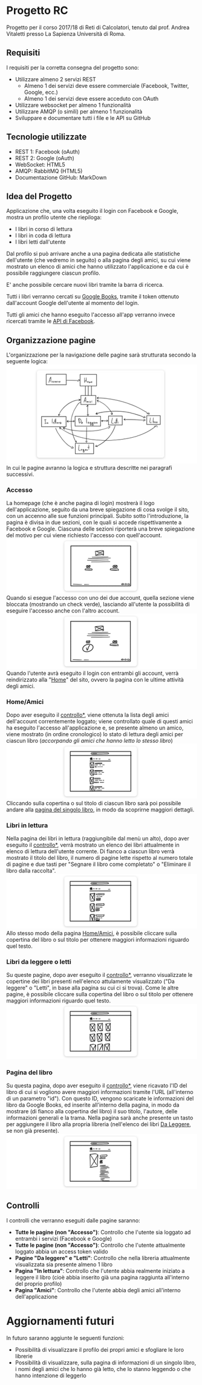 # Progetto RC

Progetto per il corso 2017/18 di Reti di Calcolatori, tenuto dal prof. Andrea Vitaletti presso La Sapienza Università di Roma.

## Requisiti

I requisiti per la corretta consegna del progetto sono:
- Utilizzare almeno 2 servizi REST
  - Almeno 1 dei servizi deve essere commerciale (Facebook, Twitter, Google, ecc.)
  - Almeno 1 dei servizi deve essere acceduto con OAuth
- Utilizzare websocket per almeno 1 funzionalità
- Utilizzare AMQP (o simili) per almeno 1 funzionalità
- Sviluppare e documentare tutti i file e le API su GitHub

## Tecnologie utilizzate

- REST 1: Facebook (oAuth)
- REST 2: Google (oAuth)
- WebSocket: HTML5
- AMQP: RabbitMQ (HTML5)
- Documentazione GitHub: MarkDown

## Idea del Progetto

Applicazione che, una volta eseguito il login con Facebook e Google, mostra un profilo utente che riepiloga:

- I libri in corso di lettura
- I libri in coda di lettura
- I libri letti dall'utente

Dal profilo si può arrivare anche a una pagina dedicata alle statistiche dell'utente (che vedremo in seguito) o alla pagina degli amici, su cui viene mostrato un elenco di amici che hanno utilizzato l'applicazione e da cui è possibile raggiungere ciascun profilo.

E' anche possibile cercare nuovi libri tramite la barra di ricerca.

Tutti i libri verranno cercati su [Google Books](https://developers.google.com/books/), tramite il token ottenuto dall'account Google dell'utente al momento del login.

Tutti gli amici che hanno eseguito l'accesso all'app verranno invece ricercati tramite le [API di Facebook](https://developers.facebook.com/docs/graph-api/).

## Organizzazione pagine

L'organizzazione per la navigazione delle pagine sarà strutturata secondo la seguente logica:
![Navigazione delle pagine](https://github.com/francescosche/Progetto-RC/blob/master/img/navigazione-pagine.jpg)
In cui le pagine avranno la logica e struttura descritte nei paragrafi successivi.

### Accesso
La homepage (che è anche pagina di login) mostrerà il logo dell'applicazione, seguito da una breve spiegazione di cosa svolge il sito, con un accenno alle sue funzioni principali.
Subito sotto l'introduzione, la pagina è divisa in due sezioni, con le quali si accede rispettivamente a Facebook e Google. Ciascuna delle sezioni riporterà una breve spiegazione del motivo per cui viene richiesto l'accesso con quell'account.
![Pagina di accesso con nessun login fatto](https://github.com/francescosche/Progetto-RC/blob/master/img/accesso-nologin.jpg)
Quando si esegue l'accesso con uno dei due account, quella sezione viene bloccata (mostrando un check verde), lasciando all'utente la possibilità di eseguire l'accesso anche con l'altro account.
![Pagina di accesso con il login di sinistra già fatto](https://github.com/francescosche/Progetto-RC/blob/master/img/accesso-loginFB.jpg)
Quando l'utente avrà eseguito il login con entrambi gli account, verrà reindirizzato alla "[Home](#amici)" del sito, ovvero la pagina con le ultime attività degli amici.

### <a name="amici"></a>Home/Amici
Dopo aver eseguito il [controllo\*](#controlli), viene ottenuta la lista degli amici dell'account correntemente loggato; viene controllato quale di questi amici ha eseguito l'accesso all'applicazione e, se presente almeno un amico, viene mostrato (in ordine cronologico) lo stato di lettura degli amici per ciascun libro (_accorpando gli amici che hanno letto lo stesso libro_)
![Home page con elenco dei libri letti dagli amici](https://github.com/francescosche/Progetto-RC/blob/master/img/home-amici.jpg)
Cliccando sulla copertina o sul titolo di ciascun libro sarà poi possibile andare alla [pagina del singolo libro](#libro), in modo da scoprirne maggiori dettagli.

### Libri in lettura
Nella pagina dei libri in lettura (raggiungibile dal menù un alto), dopo aver eseguito il [controllo\*](#controlli), verrà mostrato un elenco dei libri attualmente in elenco di lettura dell'utente corrente. Di fianco a ciascun libro verrà mostrato il titolo del libro, il numero di pagine lette rispetto al numero totale di pagine e due tasti per "Segnare il libro come completato" o "Eliminare il libro dalla raccolta".
![Pagina dei libri "In lettura"](https://github.com/francescosche/Progetto-RC/blob/master/img/in-lettura.jpg)
Allo stesso modo della pagina [Home/Amici](#amici), è possibile cliccare sulla copertina del libro o sul titolo per ottenere maggiori informazioni riguardo quel testo.

### <a name="daleggere"></a>Libri da leggere o letti
Su queste pagine, dopo aver eseguito il [controllo\*](#controlli), verranno visualizzate le copertine dei libri presenti nell'elenco attulamente visualizzato ("Da leggere" o "Letti", in base alla pagina su cui ci si trova). Come le altre pagine, è possibile cliccare sulla copertina del libro o sul titolo per ottenere maggiori informazioni riguardo quel testo.
![Pagina dei libri da leggere o già letti](https://github.com/francescosche/Progetto-RC/blob/master/img/leggere-letti.jpg)

### <a name="libro"></a>Pagina del libro
Su questa pagina, dopo aver eseguito il [controllo\*](#controlli), viene ricavato l'ID del libro di cui si vogliono avere maggiori informazioni tramite l'URL (all'interno di un parametro "id"). Con questo ID, vengono scaricate le informazioni del libro da Google Books, ed inserite all'interno della pagina, in modo da mostrare (di fianco alla copertina del libro) il suo titolo, l'autore, delle informazioni generali e la trama.
Nella pagina sarà anche presente un tasto per aggiungere il libro alla propria libreria (nell'elenco dei libri [Da Leggere](#daleggere), se non già presente).
![Pagina con le informazioni del singolo libro](https://github.com/francescosche/Progetto-RC/blob/master/img/libro.jpg)

## <a name="controlli"></a>Controlli
I controlli che verranno eseguiti dalle pagine saranno:
- **Tutte le pagine (non "Accesso")**: Controllo che l'utente sia loggato ad entrambi i servizi (Facebook e Google)
- **Tutte le pagine (non "Accesso")**: Controllo che l'utente attualmente loggato abbia un access token valido
- **Pagine "Da leggere" e "Letti"**: Controllo che nella libreria attualmente visualizzata sia presente almeno 1 libro
- **Pagina "In lettura"**: Controllo che l'utente abbia realmente iniziato a leggere il libro (cioè abbia inserito già una pagina raggiunta all'interno del proprio profilo)
- **Pagina "Amici"**: Controllo che l'utente abbia degli amici all'interno dell'applicazione

# Aggiornamenti futuri
In futuro saranno aggiunte le seguenti funzioni:
- Possibilità di visualizzare il profilo dei propri amici e sfogliare le loro librerie
- Possibilità di visualizzare, sulla pagina di informazioni di un singolo libro, i nomi degli amici che lo hanno già letto, che lo stanno leggendo o che hanno intenzione di leggerlo
